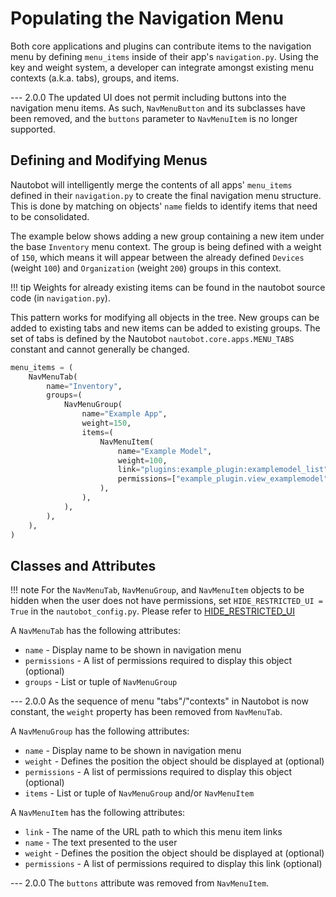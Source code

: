 # Populating the Navigation Menu

Both core applications and plugins can contribute items to the navigation menu by defining `menu_items` inside of their app's `navigation.py`. Using the key and weight system, a developer can integrate amongst existing menu contexts (a.k.a. tabs), groups, and items.

--- 2.0.0
    The updated UI does not permit including buttons into the navigation menu items. As such, `NavMenuButton` and its subclasses have been removed, and the `buttons` parameter to `NavMenuItem` is no longer supported.

## Defining and Modifying Menus

Nautobot will intelligently merge the contents of all apps' `menu_items` defined in their `navigation.py` to create the final navigation menu structure. This is done by matching on objects' `name` fields to identify items that need to be consolidated.

The example below shows adding a new group containing a new item under the base `Inventory` menu context. The group is being defined with a weight of `150`, which means it will appear between the already defined `Devices` (weight `100`) and `Organization` (weight `200`) groups in this context.

!!! tip
    Weights for already existing items can be found in the nautobot source code (in `navigation.py`).

This pattern works for modifying all objects in the tree. New groups can be added to existing tabs and new items can be added to existing groups. The set of tabs is defined by the Nautobot `nautobot.core.apps.MENU_TABS` constant and cannot generally be changed.

``` python
menu_items = (
    NavMenuTab(
        name="Inventory",
        groups=(
            NavMenuGroup(
                name="Example App",
                weight=150,
                items=(
                    NavMenuItem(
                        name="Example Model",
                        weight=100,
                        link="plugins:example_plugin:examplemodel_list",
                        permissions=["example_plugin.view_examplemodel"],
                    ),
                ),
            ),
        ),
    ),
)
```

## Classes and Attributes

!!! note
    For the `NavMenuTab`, `NavMenuGroup`, and `NavMenuItem` objects to be hidden when the user does not have permissions, set `HIDE_RESTRICTED_UI = True` in the `nautobot_config.py`.
    Please refer to [HIDE_RESTRICTED_UI](../configuration/optional-settings.md#hide_restricted_ui)

A `NavMenuTab` has the following attributes:

* `name` - Display name to be shown in navigation menu
* `permissions` - A list of permissions required to display this object (optional)
* `groups` - List or tuple of `NavMenuGroup`

--- 2.0.0
    As the sequence of menu "tabs"/"contexts" in Nautobot is now constant, the `weight` property has been removed from `NavMenuTab`.

A `NavMenuGroup` has the following attributes:

* `name` - Display name to be shown in navigation menu
* `weight` - Defines the position the object should be displayed at (optional)
* `permissions` - A list of permissions required to display this object (optional)
* `items` - List or tuple of `NavMenuGroup` and/or `NavMenuItem`

A `NavMenuItem` has the following attributes:

* `link` - The name of the URL path to which this menu item links
* `name` - The text presented to the user
* `weight` - Defines the position the object should be displayed at (optional)
* `permissions` - A list of permissions required to display this link (optional)

--- 2.0.0
    The `buttons` attribute was removed from `NavMenuItem`.
